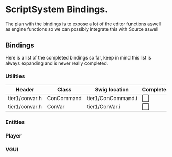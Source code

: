 # ScriptSystem Bindings.

The plan with the bindings is to expose a lot of the editor functions aswell as engine functions so we can possibly integrate this with Source aswell

## Bindings
Here is a list of the completed bindings so far, keep in mind this list is always expanding and is never really completed.

<!--
checked ✅
unchecked ⬜️ 
-->

### Utilities

| Header         | Class      | Swig location      | Completed |
|----------------|------------|--------------------|-----------|
| tier1/convar.h | ConCommand | tier1/ConCommand.i | ⬜️   	   |
| tier1/convar.h | ConVar     | tier1/ConVar.i     | ⬜️        |

### Entities

### Player

### VGUI